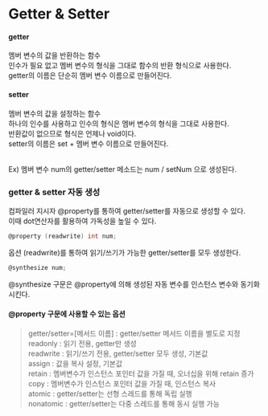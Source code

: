 # Getter & Setter

#### getter
멤버 변수의 값을 반환하는 함수<br>
인수가 필요 없고 멤버 변수의 형식을 그대로 함수의 반환 형식으로 사용한다.<br>
getter의 이름은 단순히 멤버 변수 이름으로 만들어진다.
#### setter
멤버 변수의 값을 설정하는 함수<br>
하나의 인수를 사용하고 인수의 형식은 멤버 변수의 형식을 그대로 사용한다.<br>
반환값이 없으므로 형식은 언제나 void이다.<br>
setter의 이름은 set + 멤버 변수 이름으로 만들어진다.

<br>
Ex) 멤버 변수 num의 getter/setter 메소드는 num / setNum 으로 생성된다.

<br>

### getter & setter 자동 생성
컴파일러 지시자 @property를 통하여 getter/setter를 자동으로 생성할 수 있다.<br>
이때 dot연산자를 활용하여 가독성을 높일 수 있다.
```objective-c
@property (readwrite) int num;
```
옵션 (readwrite)를 통하여 읽기/쓰기가 가능한 getter/setter를 모두 생성한다.
```objective-c
@synthesize num;
```
@synthesize 구문은 @property에 의해 생성된 자동 변수를 인스턴스 변수와 동기화시킨다.<br>

#### @property 구문에 사용할 수 있는 옵션
> getter/setter=[메서드 이름] : getter/setter 메서드 이름을 별도로 지정<br>
> readonly : 읽기 전용, getter만 생성<br>
> readwrite : 읽기/쓰기 전용, getter/setter 모두 생성, 기본값<br>
> assign : 값을 복사 설정, 기본값<br>
> retain : 멤버변수가 인스턴스 포인터 값을 가질 때, 오너십을 위해 retain 증가<br>
> copy : 멤버변수가 인스턴스 포인터 값을 가질 때, 인스턴스 복사<br>
> atomic : getter/setter는 선형 스레드를 통해 독립 실행<br>
> nonatomic : getter/setter는 다중 스레드를 통해 동시 실행 가능<br>
